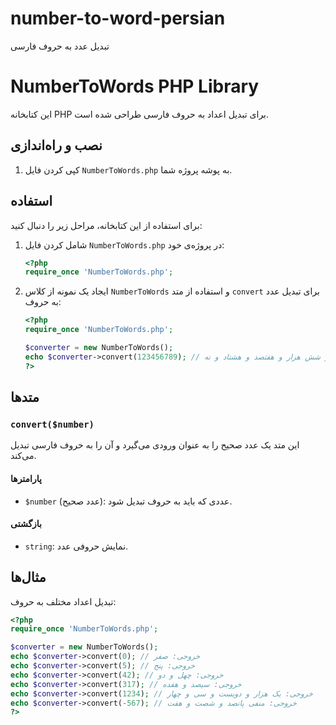 # number-to-word-persian
تبدیل عدد به حروف فارسی
# NumberToWords PHP Library

این کتابخانه PHP برای تبدیل اعداد به حروف فارسی طراحی شده است.

## نصب و راه‌اندازی

1. کپی کردن فایل `NumberToWords.php` به پوشه پروژه شما.

## استفاده

برای استفاده از این کتابخانه، مراحل زیر را دنبال کنید:

1. شامل کردن فایل `NumberToWords.php` در پروژه‌ی خود:
    ```php
    <?php
    require_once 'NumberToWords.php';
    ```

2. ایجاد یک نمونه از کلاس `NumberToWords` و استفاده از متد `convert` برای تبدیل عدد به حروف:
    ```php
    <?php
    require_once 'NumberToWords.php';

    $converter = new NumberToWords();
    echo $converter->convert(123456789); // خروجی: یکصد و بیست و سه میلیون و چهارصد و پنجاه و شش هزار و هفتصد و هشتاد و نه
    ?>
    ```

## متدها

### `convert($number)`

این متد یک عدد صحیح را به عنوان ورودی می‌گیرد و آن را به حروف فارسی تبدیل می‌کند.

#### پارامترها

- `$number` (عدد صحیح): عددی که باید به حروف تبدیل شود.

#### بازگشتی

- `string`: نمایش حروفی عدد.

## مثال‌ها

تبدیل اعداد مختلف به حروف:
```php
<?php
require_once 'NumberToWords.php';

$converter = new NumberToWords();
echo $converter->convert(0); // خروجی: صفر
echo $converter->convert(5); // خروجی: پنج
echo $converter->convert(42); // خروجی: چهل و دو
echo $converter->convert(317); // خروجی: سیصد و هفده
echo $converter->convert(1234); // خروجی: یک هزار و دویست و سی و چهار
echo $converter->convert(-567); // خروجی: منفی پانصد و شصت و هفت
?>

